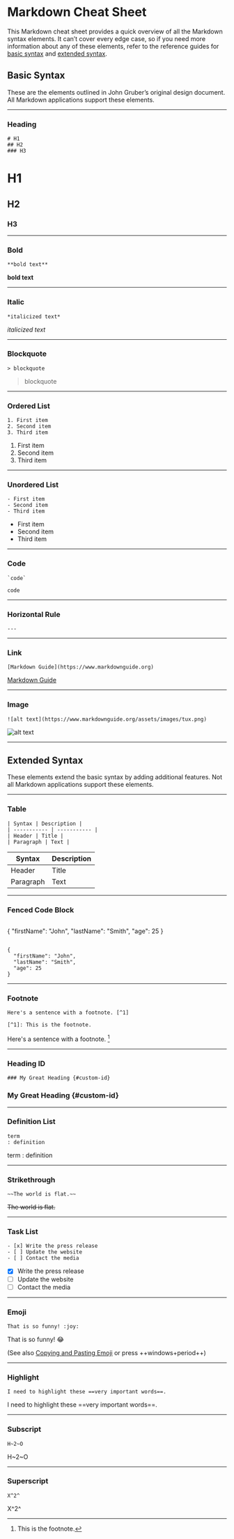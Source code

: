 # Markdown Cheat Sheet

This Markdown cheat sheet provides a quick overview of all the Markdown syntax elements. It can’t cover every edge case, so if you need more information about any of these elements, refer to the reference guides for [basic syntax](https://www.markdownguide.org/basic-syntax) and [extended syntax](https://www.markdownguide.org/extended-syntax).

## Basic Syntax

These are the elements outlined in John Gruber’s original design document. All Markdown applications support these elements.

---

### Heading

```
# H1
## H2
### H3
```

# H1
## H2
### H3

---

### Bold

```
**bold text**
```

**bold text**

---

### Italic

```
*italicized text*
```

*italicized text*

---

### Blockquote

```
> blockquote
```

> blockquote

---

### Ordered List

```
1. First item
2. Second item
3. Third item
```

1. First item
2. Second item
3. Third item

---

### Unordered List

```
- First item
- Second item
- Third item
```

- First item
- Second item
- Third item

---

### Code

```
`code`
```

`code`

---

### Horizontal Rule

```
---
```

---

### Link

```
[Markdown Guide](https://www.markdownguide.org)
```

[Markdown Guide](https://www.markdownguide.org)

---

### Image

```
![alt text](https://www.markdownguide.org/assets/images/tux.png)
```

![alt text](https://www.markdownguide.org/assets/images/tux.png)

---

## Extended Syntax

These elements extend the basic syntax by adding additional features. Not all Markdown applications support these elements.

---

### Table

```
| Syntax | Description |
| ----------- | ----------- |
| Header | Title |
| Paragraph | Text |
```

| Syntax | Description |
| ----------- | ----------- |
| Header | Title |
| Paragraph | Text |

---

### Fenced Code Block

```
  ```
  {
    "firstName": "John",
    "lastName": "Smith",
    "age": 25
  }
  ```
```

```
{
  "firstName": "John",
  "lastName": "Smith",
  "age": 25
}
```

---

### Footnote

```
Here's a sentence with a footnote. [^1]

[^1]: This is the footnote.
```

Here's a sentence with a footnote. [^1]

[^1]: This is the footnote.

---

### Heading ID

```
### My Great Heading {#custom-id}
```

### My Great Heading {#custom-id}

---

### Definition List

```
term
: definition
```

term
: definition

---

### Strikethrough

```
~~The world is flat.~~
```

~~The world is flat.~~

---

### Task List

```
- [x] Write the press release
- [ ] Update the website
- [ ] Contact the media
```

- [x] Write the press release
- [ ] Update the website
- [ ] Contact the media

---

### Emoji

```
That is so funny! :joy:
```

That is so funny! :joy:

(See also [Copying and Pasting Emoji](https://www.markdownguide.org/extended-syntax/#copying-and-pasting-emoji) or press ++windows+period++)

---

### Highlight

```
I need to highlight these ==very important words==.
```

I need to highlight these ==very important words==.

---

### Subscript

```
H~2~O
```

H~2~O

---

### Superscript

```
X^2^
```

X^2^